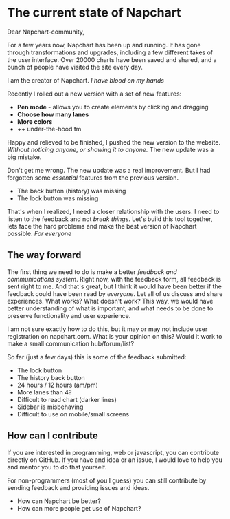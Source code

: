 # The current state of Napchart

Dear Napchart-community,

For a few years now, Napchart has been up and running. It has gone through transformations and upgrades, including a few different takes of the user interface. Over 20000 charts have been saved and shared, and a bunch of people have visited the site every day.

I am the creator of Napchart. *I have blood on my hands*

Recently I rolled out a new version with a set of new features:

* **Pen mode** - allows you to create elements by clicking and dragging
* **Choose how many lanes**
* **More colors**
* ++ under-the-hood tm

Happy and relieved to be finished, I pushed the new version to the website. *Without noticing anyone, or showing it to anyone.* The new update was a big mistake.

Don't get me wrong. The new update was a real improvement. But I had forgotten some *essential* features from the previous version.

* The back button (history) was missing
* The lock button was missing

That's when I realized, I need a closer relationship with the users. I need to listen to the feedback and not *break things*. Let's build this tool together, lets face the hard problems and make the best version of Napchart possible. *For everyone*

## The way forward

The first thing we need to do is make a better *feedback and communications system*. Right now, with the feedback form, all feedback is sent right to me. And that's great, but I think it would have been better if the feedback could have been read by *everyone*. Let all of us discuss and share experiences. What works? What doesn't work? This way, we would have better understanding of what is important, and what needs to be done to preserve functionality and user experience.

I am not sure exactly how to do this, but it may or may not include user registration on napchart.com. What is your opinion on this? Would it work to make a small communication hub/forum/list?

So far (just a few days) this is some of the feedback submitted:

* The lock button
* The history back button
* 24 hours / 12 hours (am/pm)
* More lanes than 4?
* Difficult to read chart (darker lines)
* Sidebar is misbehaving
* Difficult to use on mobile/small screens

## How can I contribute

If you are interested in programming, web or javascript, you can contribute directly on GitHub. If you have and idea or an issue, I would love to help you and mentor you to do that yourself.

For non-programmers (most of you I guess) you can still contribute by sending feedback and providing issues and ideas.

* How can Napchart be better?
* How can more people get use of Napchart?